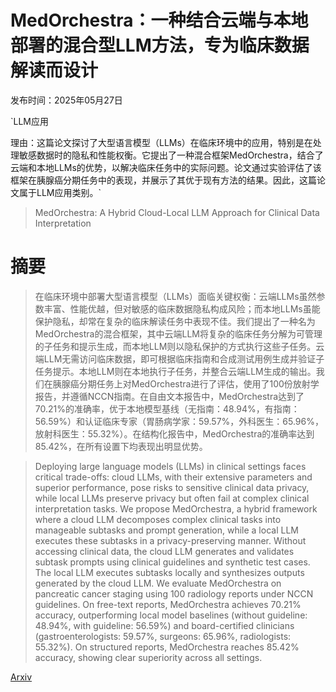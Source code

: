 # MedOrchestra：一种结合云端与本地部署的混合型LLM方法，专为临床数据解读而设计

发布时间：2025年05月27日

`LLM应用

理由：这篇论文探讨了大型语言模型（LLMs）在临床环境中的应用，特别是在处理敏感数据时的隐私和性能权衡。它提出了一种混合框架MedOrchestra，结合了云端和本地LLMs的优势，以解决临床任务中的实际问题。论文通过实验评估了该框架在胰腺癌分期任务中的表现，并展示了其优于现有方法的结果。因此，这篇论文属于LLM应用类别。`

> MedOrchestra: A Hybrid Cloud-Local LLM Approach for Clinical Data Interpretation

# 摘要

> 在临床环境中部署大型语言模型（LLMs）面临关键权衡：云端LLMs虽然参数丰富、性能优越，但对敏感的临床数据隐私构成风险；而本地LLMs虽能保护隐私，却常在复杂的临床解读任务中表现不佳。我们提出了一种名为MedOrchestra的混合框架，其中云端LLM将复杂的临床任务分解为可管理的子任务和提示生成，而本地LLM则以隐私保护的方式执行这些子任务。云端LLM无需访问临床数据，即可根据临床指南和合成测试用例生成并验证子任务提示。本地LLM则在本地执行子任务，并整合云端LLM生成的输出。我们在胰腺癌分期任务上对MedOrchestra进行了评估，使用了100份放射学报告，并遵循NCCN指南。在自由文本报告中，MedOrchestra达到了70.21%的准确率，优于本地模型基线（无指南：48.94%，有指南：56.59%）和认证临床专家（胃肠病学家：59.57%，外科医生：65.96%，放射科医生：55.32%）。在结构化报告中，MedOrchestra的准确率达到85.42%，在所有设置下均表现出明显优势。

> Deploying large language models (LLMs) in clinical settings faces critical trade-offs: cloud LLMs, with their extensive parameters and superior performance, pose risks to sensitive clinical data privacy, while local LLMs preserve privacy but often fail at complex clinical interpretation tasks. We propose MedOrchestra, a hybrid framework where a cloud LLM decomposes complex clinical tasks into manageable subtasks and prompt generation, while a local LLM executes these subtasks in a privacy-preserving manner. Without accessing clinical data, the cloud LLM generates and validates subtask prompts using clinical guidelines and synthetic test cases. The local LLM executes subtasks locally and synthesizes outputs generated by the cloud LLM. We evaluate MedOrchestra on pancreatic cancer staging using 100 radiology reports under NCCN guidelines. On free-text reports, MedOrchestra achieves 70.21% accuracy, outperforming local model baselines (without guideline: 48.94%, with guideline: 56.59%) and board-certified clinicians (gastroenterologists: 59.57%, surgeons: 65.96%, radiologists: 55.32%). On structured reports, MedOrchestra reaches 85.42% accuracy, showing clear superiority across all settings.

[Arxiv](https://arxiv.org/abs/2505.23806)